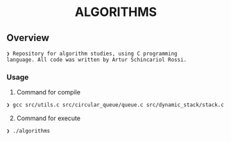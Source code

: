 <h1 align="center">ALGORITHMS</h1>

## Overview

<code>❯ Repository for algorithm studies, using C programming language. All code was written by Artur Schincariol Rossi.</code>

### Usage

1. Command for compile

```sh
❯ gcc src/utils.c src/circular_queue/queue.c src/dynamic_stack/stack.c src/menu.c src/main.c -o algorithms
```

2. Command for execute

```sh
❯ ./algorithms
```
